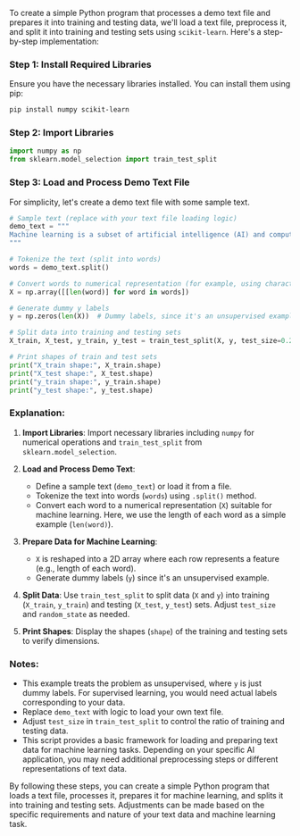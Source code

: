 To create a simple Python program that processes a demo text file and prepares it into training and testing data, we'll load a text file, preprocess it, and split it into training and testing sets using `scikit-learn`. Here's a step-by-step implementation:

### Step 1: Install Required Libraries

Ensure you have the necessary libraries installed. You can install them using pip:

```bash
pip install numpy scikit-learn
```

### Step 2: Import Libraries

```python
import numpy as np
from sklearn.model_selection import train_test_split
```

### Step 3: Load and Process Demo Text File

For simplicity, let's create a demo text file with some sample text.

```python
# Sample text (replace with your text file loading logic)
demo_text = """
Machine learning is a subset of artificial intelligence (AI) and computer science that focuses on the use of data and algorithms to imitate the way that humans learn, gradually improving its accuracy.
"""

# Tokenize the text (split into words)
words = demo_text.split()

# Convert words to numerical representation (for example, using character counts)
X = np.array([[len(word)] for word in words])

# Generate dummy y labels
y = np.zeros(len(X))  # Dummy labels, since it's an unsupervised example

# Split data into training and testing sets
X_train, X_test, y_train, y_test = train_test_split(X, y, test_size=0.2, random_state=42)

# Print shapes of train and test sets
print("X_train shape:", X_train.shape)
print("X_test shape:", X_test.shape)
print("y_train shape:", y_train.shape)
print("y_test shape:", y_test.shape)
```

### Explanation:

1. **Import Libraries**: Import necessary libraries including `numpy` for numerical operations and `train_test_split` from `sklearn.model_selection`.

2. **Load and Process Demo Text**:
   - Define a sample text (`demo_text`) or load it from a file.
   - Tokenize the text into words (`words`) using `.split()` method.
   - Convert each word to a numerical representation (`X`) suitable for machine learning. Here, we use the length of each word as a simple example (`len(word)`).

3. **Prepare Data for Machine Learning**:
   - `X` is reshaped into a 2D array where each row represents a feature (e.g., length of each word).
   - Generate dummy labels (`y`) since it's an unsupervised example.

4. **Split Data**: Use `train_test_split` to split data (`X` and `y`) into training (`X_train`, `y_train`) and testing (`X_test`, `y_test`) sets. Adjust `test_size` and `random_state` as needed.

5. **Print Shapes**: Display the shapes (`shape`) of the training and testing sets to verify dimensions.

### Notes:

- This example treats the problem as unsupervised, where `y` is just dummy labels. For supervised learning, you would need actual labels corresponding to your data.
- Replace `demo_text` with logic to load your own text file.
- Adjust `test_size` in `train_test_split` to control the ratio of training and testing data.
- This script provides a basic framework for loading and preparing text data for machine learning tasks. Depending on your specific AI application, you may need additional preprocessing steps or different representations of text data.

By following these steps, you can create a simple Python program that loads a text file, processes it, prepares it for machine learning, and splits it into training and testing sets. Adjustments can be made based on the specific requirements and nature of your text data and machine learning task.
